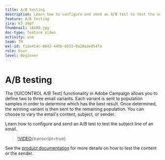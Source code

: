 ```yaml
---
title: A/B testing
description: Learn how to configure and send an A/B test to test the subject line of an email.
feature: A/B Testing  
jira: KT-3907
thumbnail: 18480.jpg
doc-type: feature video
activity: use
team: TM
exl-id: f1ae414c-6b42-445b-bb33-9a28a3e854fa
role: User
level: Beginner
---
```

# A/B testing 

The [!UICONTROL A/B Test] functionality in Adobe Campaign allows you to define two to three email variants. Each variant is sent to population samples in order to determine which has the best result. Once determined, the winning variant is then sent to the remaining population. You can choose to vary the email's content, subject, or sender.

Learn how to configure and send an A/B test to test the subject line of an email.

>[!VIDEO](https://video.tv.adobe.com/v/18480?learn=on){transcript=true}

See the [product documentation](https://experienceleague.adobe.com/docs/campaign-standard/using/communication-channels/email-messages/designing-an-a-b-test-email.html) for more details on how to test the content or the sender.
